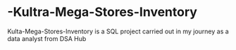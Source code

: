 # -Kultra-Mega-Stores-Inventory
Kulta-Mega-Stores-Inventory is a SQL project carried out in my journey as a data analyst from DSA Hub
